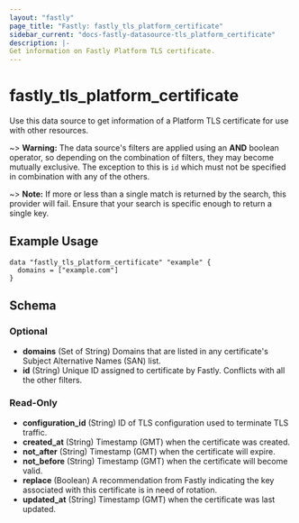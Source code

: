 ```yaml
---
layout: "fastly"
page_title: "Fastly: fastly_tls_platform_certificate"
sidebar_current: "docs-fastly-datasource-tls_platform_certificate"
description: |-
Get information on Fastly Platform TLS certificate.
---
```


# fastly_tls_platform_certificate

Use this data source to get information of a Platform TLS certificate for use with other resources.

~> **Warning:** The data source's filters are applied using an **AND** boolean operator, so depending on the combination
of filters, they may become mutually exclusive. The exception to this is `id` which must not be specified in combination
with any of the others.

~> **Note:** If more or less than a single match is returned by the search, this provider will fail. Ensure that your search is specific enough to return a single key.

## Example Usage

```hcl
data "fastly_tls_platform_certificate" "example" {
  domains = ["example.com"]
}
```
<!-- schema generated by tfplugindocs -->
## Schema

### Optional

- **domains** (Set of String) Domains that are listed in any certificate's Subject Alternative Names (SAN) list.
- **id** (String) Unique ID assigned to certificate by Fastly. Conflicts with all the other filters.

### Read-Only

- **configuration_id** (String) ID of TLS configuration used to terminate TLS traffic.
- **created_at** (String) Timestamp (GMT) when the certificate was created.
- **not_after** (String) Timestamp (GMT) when the certificate will expire.
- **not_before** (String) Timestamp (GMT) when the certificate will become valid.
- **replace** (Boolean) A recommendation from Fastly indicating the key associated with this certificate is in need of rotation.
- **updated_at** (String) Timestamp (GMT) when the certificate was last updated.
